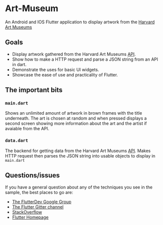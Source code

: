 # Art-Museum
 An Android and IOS Flutter application to display artwork from the [Harvard Art Museums](https://www.harvardartmuseums.org) 
 
 ## Goals
 
 * Display artwork gathered from the Harvard Art Museums [API](https://github.com/harvardartmuseums/api-docs).
 * Show how to make a HTTP request and parse a JSON string from an API in dart. 
 * Demonstrate the uses for basic UI  widgets.
 * Showcase the ease of use and practicality of Flutter.
 
 ## The important bits
 
 ### `main.dart`
 
Shows an unlimited amount of artwork in brown frames with the title underneath.  The art is 
chosen at random and when pressed displays a second screen showing more information about the
art and the artist if avaiable from the API.  
 
 ### `data.dart`
 
The backend for getting data from the Harvard Art Museums [API](https://github.com/harvardartmuseums/api-docs).  Makes HTTP request then parses
the JSON string into usable objects to display in `main.dart`  
 
 ## Questions/issues
 
 If you have a general question about any of the techniques you see in
 the sample, the best places to go are:
 
 * [The FlutterDev Google Group](https://groups.google.com/forum/#!forum/flutter-dev)
 * [The Flutter Gitter channel](https://gitter.im/flutter/flutter)
 * [StackOverflow](https://stackoverflow.com/questions/tagged/flutter)
 * [Flutter Homepage](https://flutter.dev)
